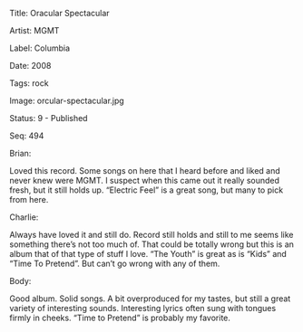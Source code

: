 Title:  Oracular Spectacular

Artist: MGMT

Label:  Columbia

Date:   2008

Tags:   rock

Image:  orcular-spectacular.jpg

Status: 9 - Published

Seq:    494

Brian: 

Loved this record. Some songs on here that I heard before and liked and never knew were MGMT. I suspect when this came out it really sounded fresh, but it still holds up. “Electric Feel” is a great song, but many to pick from here. 


Charlie: 

Always have loved it and still do. Record still holds and still to me seems like something there’s not too much of. That could be totally wrong but this is an album that of that type of stuff I love. “The Youth” is great as is “Kids” and “Time To Pretend”. But can’t go wrong with any of them.


Body: 

Good album. Solid songs. A bit overproduced for my tastes, but still a great variety of interesting sounds. Interesting lyrics often sung with tongues firmly in cheeks. “Time to Pretend” is probably my favorite. 


